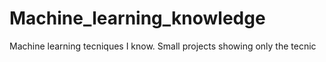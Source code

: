 # Machine_learning_knowledge
Machine learning tecniques I know. Small projects showing only the tecnic